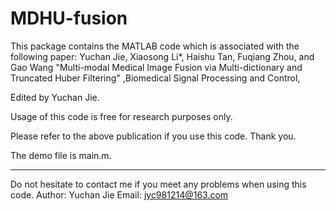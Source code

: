 # MDHU-fusion

This package contains the MATLAB code which is associated with the following paper:
Yuchan Jie, Xiaosong Li*, Haishu Tan, Fuqiang Zhou, and Gao Wang "Multi-modal Medical Image Fusion via Multi-dictionary and Truncated Huber Filtering" ,Biomedical Signal Processing and Control,

Edited by Yuchan Jie.

Usage of this code is free for research purposes only.

Please refer to the above publication if you use this code. Thank you.

The demo file is main.m.

******************************************************************************************************
Do not hesitate to contact me if you meet any problems when using this code.
Author: Yuchan Jie
Email: jyc981214@163.com

